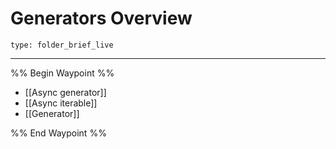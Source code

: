 # Generators Overview
 
```ccard
type: folder_brief_live
```
 
---

%% Begin Waypoint %%
- [[Async generator]]
- [[Async iterable]]
- [[Generator]]

%% End Waypoint %%